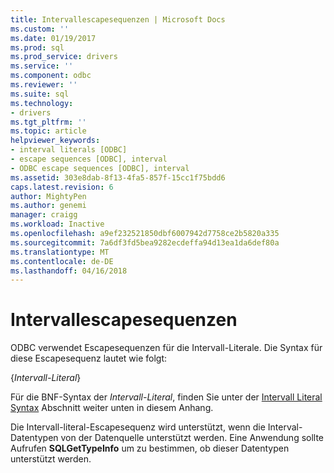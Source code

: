 ```yaml
---
title: Intervallescapesequenzen | Microsoft Docs
ms.custom: ''
ms.date: 01/19/2017
ms.prod: sql
ms.prod_service: drivers
ms.service: ''
ms.component: odbc
ms.reviewer: ''
ms.suite: sql
ms.technology:
- drivers
ms.tgt_pltfrm: ''
ms.topic: article
helpviewer_keywords:
- interval literals [ODBC]
- escape sequences [ODBC], interval
- ODBC escape sequences [ODBC], interval
ms.assetid: 303e8dab-8f13-4fa5-857f-15cc1f75bdd6
caps.latest.revision: 6
author: MightyPen
ms.author: genemi
manager: craigg
ms.workload: Inactive
ms.openlocfilehash: a9ef232521850dbf6007942d7758ce2b5820a335
ms.sourcegitcommit: 7a6df3fd5bea9282ecdeffa94d13ea1da6def80a
ms.translationtype: MT
ms.contentlocale: de-DE
ms.lasthandoff: 04/16/2018
---
```

# <a name="interval-escape-sequences"></a>Intervallescapesequenzen
ODBC verwendet Escapesequenzen für die Intervall-Literale. Die Syntax für diese Escapesequenz lautet wie folgt:  
  
 {*Intervall-Literal*}  
  
 Für die BNF-Syntax der *Intervall-Literal*, finden Sie unter der [Intervall Literal Syntax](../../../odbc/reference/appendixes/interval-literal-syntax.md) Abschnitt weiter unten in diesem Anhang.  
  
 Die Intervall-literal-Escapesequenz wird unterstützt, wenn die Interval-Datentypen von der Datenquelle unterstützt werden. Eine Anwendung sollte Aufrufen **SQLGetTypeInfo** um zu bestimmen, ob dieser Datentypen unterstützt werden.
